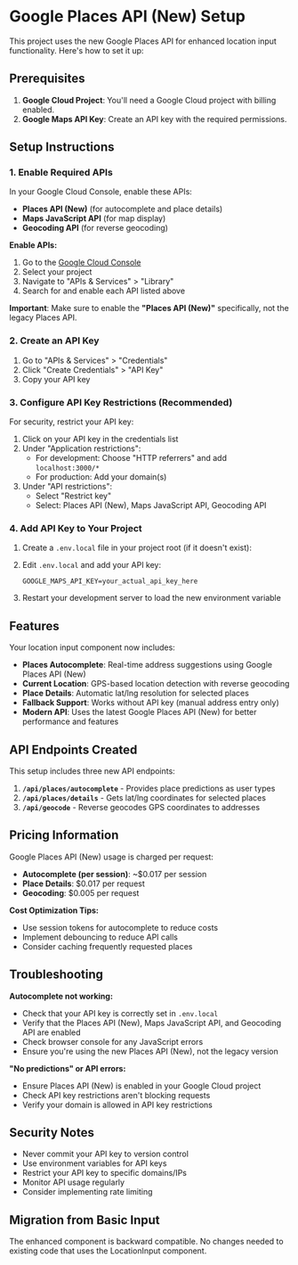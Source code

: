 # Google Places API (New) Setup

This project uses the new Google Places API for enhanced location input functionality. Here's how to set it up:

## Prerequisites

1. **Google Cloud Project**: You'll need a Google Cloud project with billing enabled.
2. **Google Maps API Key**: Create an API key with the required permissions.

## Setup Instructions

### 1. Enable Required APIs

In your Google Cloud Console, enable these APIs:

- **Places API (New)** (for autocomplete and place details)
- **Maps JavaScript API** (for map display)
- **Geocoding API** (for reverse geocoding)

**Enable APIs:**

1. Go to the [Google Cloud Console](https://console.cloud.google.com/)
2. Select your project
3. Navigate to "APIs & Services" > "Library"
4. Search for and enable each API listed above

**Important**: Make sure to enable the **"Places API (New)"** specifically, not the legacy Places API.

### 2. Create an API Key

1. Go to "APIs & Services" > "Credentials"
2. Click "Create Credentials" > "API Key"
3. Copy your API key

### 3. Configure API Key Restrictions (Recommended)

For security, restrict your API key:

1. Click on your API key in the credentials list
2. Under "Application restrictions":
   - For development: Choose "HTTP referrers" and add `localhost:3000/*`
   - For production: Add your domain(s)
3. Under "API restrictions":
   - Select "Restrict key"
   - Select: Places API (New), Maps JavaScript API, Geocoding API

### 4. Add API Key to Your Project

1. Create a `.env.local` file in your project root (if it doesn't exist):

2. Edit `.env.local` and add your API key:

   ```
   GOOGLE_MAPS_API_KEY=your_actual_api_key_here
   ```

3. Restart your development server to load the new environment variable

## Features

Your location input component now includes:

- **Places Autocomplete**: Real-time address suggestions using Google Places API (New)
- **Current Location**: GPS-based location detection with reverse geocoding
- **Place Details**: Automatic lat/lng resolution for selected places
- **Fallback Support**: Works without API key (manual address entry only)
- **Modern API**: Uses the latest Google Places API (New) for better performance and features

## API Endpoints Created

This setup includes three new API endpoints:

1. **`/api/places/autocomplete`** - Provides place predictions as user types
2. **`/api/places/details`** - Gets lat/lng coordinates for selected places
3. **`/api/geocode`** - Reverse geocodes GPS coordinates to addresses

## Pricing Information

Google Places API (New) usage is charged per request:

- **Autocomplete (per session)**: ~$0.017 per session
- **Place Details**: $0.017 per request
- **Geocoding**: $0.005 per request

**Cost Optimization Tips:**

- Use session tokens for autocomplete to reduce costs
- Implement debouncing to reduce API calls
- Consider caching frequently requested places

## Troubleshooting

**Autocomplete not working:**

- Check that your API key is correctly set in `.env.local`
- Verify that the Places API (New), Maps JavaScript API, and Geocoding API are enabled
- Check browser console for any JavaScript errors
- Ensure you're using the new Places API (New), not the legacy version

**"No predictions" or API errors:**

- Ensure Places API (New) is enabled in your Google Cloud project
- Check API key restrictions aren't blocking requests
- Verify your domain is allowed in API key restrictions

## Security Notes

- Never commit your API key to version control
- Use environment variables for API keys
- Restrict your API key to specific domains/IPs
- Monitor API usage regularly
- Consider implementing rate limiting

## Migration from Basic Input

The enhanced component is backward compatible. No changes needed to existing code that uses the LocationInput component.
